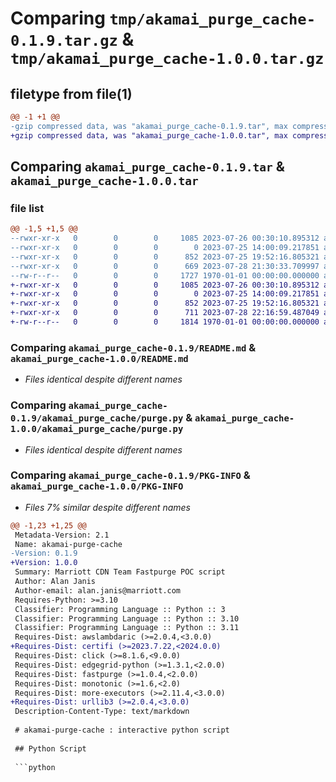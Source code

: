 # Comparing `tmp/akamai_purge_cache-0.1.9.tar.gz` & `tmp/akamai_purge_cache-1.0.0.tar.gz`

## filetype from file(1)

```diff
@@ -1 +1 @@
-gzip compressed data, was "akamai_purge_cache-0.1.9.tar", max compression
+gzip compressed data, was "akamai_purge_cache-1.0.0.tar", max compression
```

## Comparing `akamai_purge_cache-0.1.9.tar` & `akamai_purge_cache-1.0.0.tar`

### file list

```diff
@@ -1,5 +1,5 @@
--rwxr-xr-x   0        0        0     1085 2023-07-26 00:30:10.895312 akamai_purge_cache-0.1.9/README.md
--rwxr-xr-x   0        0        0        0 2023-07-25 14:00:09.217851 akamai_purge_cache-0.1.9/akamai_purge_cache/__init__.py
--rwxr-xr-x   0        0        0      852 2023-07-25 19:52:16.805321 akamai_purge_cache-0.1.9/akamai_purge_cache/purge.py
--rwxr-xr-x   0        0        0      669 2023-07-28 21:30:33.709997 akamai_purge_cache-0.1.9/pyproject.toml
--rw-r--r--   0        0        0     1727 1970-01-01 00:00:00.000000 akamai_purge_cache-0.1.9/PKG-INFO
+-rwxr-xr-x   0        0        0     1085 2023-07-26 00:30:10.895312 akamai_purge_cache-1.0.0/README.md
+-rwxr-xr-x   0        0        0        0 2023-07-25 14:00:09.217851 akamai_purge_cache-1.0.0/akamai_purge_cache/__init__.py
+-rwxr-xr-x   0        0        0      852 2023-07-25 19:52:16.805321 akamai_purge_cache-1.0.0/akamai_purge_cache/purge.py
+-rwxr-xr-x   0        0        0      711 2023-07-28 22:16:59.487049 akamai_purge_cache-1.0.0/pyproject.toml
+-rw-r--r--   0        0        0     1814 1970-01-01 00:00:00.000000 akamai_purge_cache-1.0.0/PKG-INFO
```

### Comparing `akamai_purge_cache-0.1.9/README.md` & `akamai_purge_cache-1.0.0/README.md`

 * *Files identical despite different names*

### Comparing `akamai_purge_cache-0.1.9/akamai_purge_cache/purge.py` & `akamai_purge_cache-1.0.0/akamai_purge_cache/purge.py`

 * *Files identical despite different names*

### Comparing `akamai_purge_cache-0.1.9/PKG-INFO` & `akamai_purge_cache-1.0.0/PKG-INFO`

 * *Files 7% similar despite different names*

```diff
@@ -1,23 +1,25 @@
 Metadata-Version: 2.1
 Name: akamai-purge-cache
-Version: 0.1.9
+Version: 1.0.0
 Summary: Marriott CDN Team Fastpurge POC script
 Author: Alan Janis
 Author-email: alan.janis@marriott.com
 Requires-Python: >=3.10
 Classifier: Programming Language :: Python :: 3
 Classifier: Programming Language :: Python :: 3.10
 Classifier: Programming Language :: Python :: 3.11
 Requires-Dist: awslambdaric (>=2.0.4,<3.0.0)
+Requires-Dist: certifi (>=2023.7.22,<2024.0.0)
 Requires-Dist: click (>=8.1.6,<9.0.0)
 Requires-Dist: edgegrid-python (>=1.3.1,<2.0.0)
 Requires-Dist: fastpurge (>=1.0.4,<2.0.0)
 Requires-Dist: monotonic (>=1.6,<2.0)
 Requires-Dist: more-executors (>=2.11.4,<3.0.0)
+Requires-Dist: urllib3 (>=2.0.4,<3.0.0)
 Description-Content-Type: text/markdown
 
 # akamai-purge-cache : interactive python script
 
 ## Python Script
 
 ```python
```

